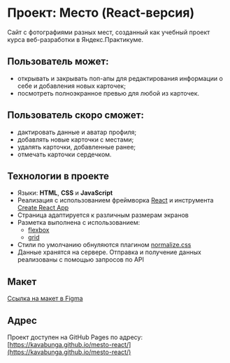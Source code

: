 # Проект: Место (React-версия)

Сайт с фотографиями разных мест, созданный как учебный проект курса веб-разработки в Яндекс.Практикуме.

## Пользователь может:

* открывать и закрывать поп-апы для редактирования информации о себе и добавления новых карточек;
* посмотреть полноэкранное превью для любой из карточек.

## Пользователь скоро сможет:

* дактировать данные и аватар профиля;
* добавлять новые карточки с местами;
* удалять карточки, добавленные ранее;
* отмечать карточки сердечком.

## Технологии в проекте

* Языки: **HTML**, **CSS** и **JavaScript**
* Реализация с использованием фреймворка [React](https://reactjs.org/) и инструмента [Create React App](https://github.com/facebook/create-react-app)
* Страница адаптируется к различным размерам экранов
* Разметка выполнена с использованием:
  - [flexbox](https://www.doka.guide/css/flexbox-guide/ "Гайд по flexbox на Доке")
  - [grid](https://www.doka.guide/css/grid-guide/ "Гайд по grid на Доке")
* Стили по умолчанию обнуляются плагином [normalize.css](https://necolas.github.io/normalize.css/)
* Данные хранятся на сервере. Отправка и получение данных реализованы с помощью запросов по API

## Макет

[Ссылка на макет в Figma](https://www.figma.com/file/2cn9N9jSkmxD84oJik7xL7/JavaScript.-Sprint-4?node-id=0%3A1)

## Адрес

Проект доступен на GitHub Pages по адресу: [https://kavabunga.github.io/mesto-react/](https://kavabunga.github.io/mesto-react/)
